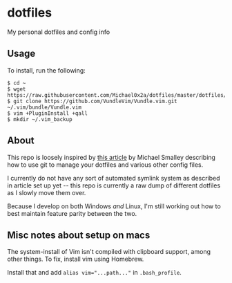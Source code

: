 # dotfiles
My personal dotfiles and config info

## Usage

To install, run the following:

    $ cd ~
    $ wget https://raw.githubusercontent.com/Michael0x2a/dotfiles/master/dotfiles/.vimrc
    $ git clone https://github.com/VundleVim/Vundle.vim.git ~/.vim/bundle/Vundle.vim
    $ vim +PluginInstall +qall
    $ mkdir ~/.vim_backup

## About

This repo is loosely inspired by [this article][0] by Michael Smalley describing how to use git to manage your dotfiles and various other config files.

I currently do not have any sort of automated symlink system as described in article set up yet -- this repo is currently a raw dump of different dotfiles as I slowly move them over.

Because I develop on both Windows _and_ Linux, I'm still working out how to best maintain feature parity between the two.

  [0]: http://blog.smalleycreative.com/tutorials/using-git-and-github-to-manage-your-dotfiles/

## Misc notes about setup on macs

The system-install of Vim isn't compiled with clipboard support, among other things. To fix, install vim using Homebrew.

Install that and add `alias vim="...path..."` in `.bash_profile`.
